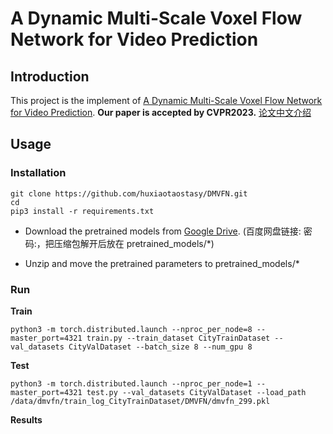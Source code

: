 # A Dynamic Multi-Scale Voxel Flow Network for Video Prediction
## Introduction
This project is the implement of [A Dynamic Multi-Scale Voxel Flow Network for Video Prediction](https://arxiv.org/abs/).
**Our paper is accepted by CVPR2023.**
[论文中文介绍](https://zhuanlan.zhihu.com/p/)
## Usage
### Installation

```
git clone https://github.com/huxiaotaostasy/DMVFN.git
cd 
pip3 install -r requirements.txt
```

* Download the pretrained models from [Google Drive](). (百度网盘链接: 密码:，把压缩包解开后放在 pretrained_models/\*)

* Unzip and move the pretrained parameters to pretrained_models/\*

### Run

**Train**
```
python3 -m torch.distributed.launch --nproc_per_node=8 --master_port=4321 train.py --train_dataset CityTrainDataset --val_datasets CityValDataset --batch_size 8 --num_gpu 8
```

**Test**
```
python3 -m torch.distributed.launch --nproc_per_node=1 --master_port=4321 test.py --val_datasets CityValDataset --load_path /data/dmvfn/train_log_CityTrainDataset/DMVFN/dmvfn_299.pkl
```

**Results**

